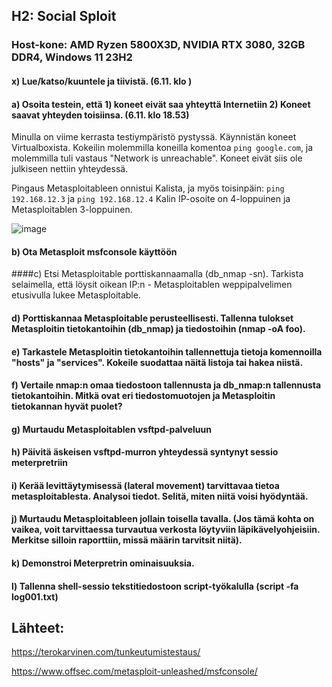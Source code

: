 ## H2: Social Sploit
### Host-kone: AMD Ryzen 5800X3D, NVIDIA RTX 3080, 32GB DDR4, Windows 11 23H2

#### x) Lue/katso/kuuntele ja tiivistä. (6.11. klo )




#### a) Osoita testein, että 1) koneet eivät saa yhteyttä Internetiin 2) Koneet saavat yhteyden toisiinsa. (6.11. klo 18.53)

Minulla on viime kerrasta testiympäristö pystyssä. Käynnistän koneet Virtualboxista. Kokeilin molemmilla koneilla komentoa `ping google.com`, ja molemmilla tuli vastaus "Network is unreachable". Koneet eivät siis ole julkiseen nettiin yhteydessä.

Pingaus Metasploitableen onnistui Kalista, ja myös toisinpäin: `ping 192.168.12.3` ja `ping 192.168.12.4` Kalin IP-osoite on 4-loppuinen ja Metasploitablen 3-loppuinen.

![image](https://github.com/user-attachments/assets/75303d99-6754-4e42-9b93-6b41cb29261a)

#### b) Ota Metasploit msfconsole käyttöön

####c) Etsi Metasploitable porttiskannaamalla (db_nmap -sn). Tarkista selaimella, että löysit oikean IP:n - Metasploitablen weppipalvelimen etusivulla lukee Metasploitable.

#### d) Porttiskannaa Metasploitable perusteellisesti. Tallenna tulokset Metasploitin tietokantoihin (db_nmap) ja tiedostoihin (nmap -oA foo).

#### e) Tarkastele Metasploitin tietokantoihin tallennettuja tietoja komennoilla "hosts" ja "services". Kokeile suodattaa näitä listoja tai hakea niistä.

#### f) Vertaile nmap:n omaa tiedostoon tallennusta ja db_nmap:n tallennusta tietokantoihin. Mitkä ovat eri tiedostomuotojen ja Metasploitin tietokannan hyvät puolet?

#### g) Murtaudu Metasploitablen vsftpd-palveluun

#### h) Päivitä äskeisen vsftpd-murron yhteydessä syntynyt sessio meterpretriin

#### i) Kerää levittäytymisessä (lateral movement) tarvittavaa tietoa metasploitablesta. Analysoi tiedot. Selitä, miten niitä voisi hyödyntää.

#### j) Murtaudu Metasploitableen jollain toisella tavalla. (Jos tämä kohta on vaikea, voit tarvittaessa turvautua verkosta löytyviin läpikävelyohjeisiin. Merkitse silloin raporttiin, missä määrin tarvitsit niitä).

#### k) Demonstroi Meterpretrin ominaisuuksia.

#### l) Tallenna shell-sessio tekstitiedostoon script-työkalulla (script -fa log001.txt)

## Lähteet:

https://terokarvinen.com/tunkeutumistestaus/

https://www.offsec.com/metasploit-unleashed/msfconsole/
